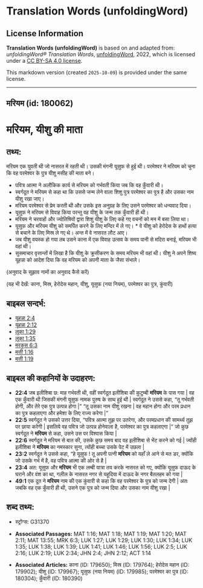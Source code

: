 # Translation Words (unfoldingWord)

## License Information

**Translation Words (unfoldingWord)** is based on and adapted from: _unfoldingWord® Translation Words_, [unfoldingWord](https://unfoldingword.org/utw), 2022, which is licensed under a [CC BY-SA 4.0 license](https://creativecommons.org/licenses/by-sa/4.0/legalcode.en).

This markdown version (created `2025-10-09`) is provided under the same license.



--------------------------------

## मरियम (id: 180062)

मरियम, यीशु की माता
===================

तथ्य:
-----

मरियम एक युवती थी जो नासरत में रहती थी। उसकी मंगनी यूसुफ से हुई थी। परमेश्वर ने मरियम को चुना कि वह परमेश्वर के पुत्र यीशु मसीह की माता बने।

* पवित्र आत्मा ने अलौकिक कार्य से मरियम को गर्भवती किया जब कि वह कुँवारी थी।
* स्वर्गदूत ने मरियम से कहा था कि उससे जन्म लेने वाला शिशु पुत्र परमेश्वर का पुत्र है और उसका नाम यीशु रखा जाए।
* मरियम परमेश्वर से प्रेम करती थी और उसके इस अनुग्रह के लिए उसने परमेश्वर को धन्यवाद दिया।
* यूसुफ ने मरियम से विवाह किया परन्तु वह यीशु के जन्म तक कुँवारी ही थी।
* मरियम ने चरवाहों और ज्योतिषियों द्वारा शिशु यीशु के लिए कहे गए वचनों को मन में बसा लिया था।
* यूसुफ और मरियम यीशु को समर्पित करने के लिए मन्दिर में ले गए। \* वे यीशु को हेरोदेस के हाथों हत्या से बचाने के लिए मिस्र ले गए थे। अन्त में वे नासरत लौट आए।
* जब यीशु वयस्क हो गया तब उसने काना में एक विवाह उत्सव के समय पानी से मदिरा बनाई, मरियम भी वहां थी।
* सुसमाचार वृत्तान्तों में लिखा है कि यीशु के क्रूसीकरण के समय मरियम भी वहां थी। यीशु ने अपने शिष्य यूहन्ना को आदेश दिया कि वह मरियम को अपनी माता के जैसा संभाले।

(अनुवाद के सुझाव नामों का अनुवाद कैसे करें)

(यह भी देखें: काना, मिस्र, हेरोदेस महान, यीशु, यूसुफ (नया नियम), परमेश्वर का पुत्र, कुंवारी)

बाइबल सन्दर्भ:
--------------

* [यूहन्ना 2:4](https://ref.ly/John2:4)
* [यूहन्ना 2:12](https://ref.ly/John2:12)
* [लूका 1:29](https://ref.ly/Luke1:29)
* [लूका 1:35](https://ref.ly/Luke1:35)
* [मरकुस 6:3](https://ref.ly/Mark6:3)
* [मत्ती 1:16](https://ref.ly/Matt1:16)
* [मत्ती 1:19](https://ref.ly/Matt1:19)

बाइबल की कहानियों के उदाहरण:
----------------------------

* **22:4** जब इलीशिबा छ: माह गर्भवती थी, वहीं स्वर्गदूत इलीशिबा की कुटुम्बी **मरियम** के पास गया \| वह एक कुँवारी थी जिसकी मंगनी यूसुफ नामक पुरुष के साथ हुई थी \| स्वर्गदूत ने उससे कहा, “तू गर्भवती होगी, और तेरे एक पुत्र उत्पन्न होगा \|” “तू उसका नाम यीशु रखना \| वह महान होगा और परम प्रधान का पुत्र कहलाएगा और हमेशा के लिए राज्य करेगा \|”
* **22:5** स्वर्गदूत ने उसको उत्तर दिया, “पवित्र आत्मा तुझ पर उतरेगा, और परमप्रधान की सामर्थ्य तुझ पर छाया करेगी \| इसलिये वह पवित्र जो उत्पन्न होनेवाला है, परमेश्वर का पुत्र कहलाएगा \|” जो कुछ स्वर्गदूत ने **मरियम** से कहा, उसने उस पर विश्वास किया \|
* **22:6** स्वर्गदूत ने मरियम से बात की, उसके कुछ समय बाद वह इलीशिबा से भेंट करने को गई \| ज्योंही इलीशिबा ने **मरियम** का नमस्कार सुना, त्योंही बच्चा उसके पेट में उछला \|
* **23:2** स्वर्गदूत ने उससे कहा, “हे यूसुफ ! तू अपनी पत्नी **मरियम** को यहाँ ले आने से मत डर, क्योंकि जो उसके गर्भ में है, वह पवित्र आत्मा की ओर से है \|
* **23:4** अत: यूसुफ और **मरियम** भी एक लम्बी यात्रा तय करके नासरत को गए, क्योंकि यूसुफ दाऊद के घराने और वंश का था, गलील के नासरत नगर से यहूदिया में दाऊद के नगर बैतलहम को गया \|
* **49:1** एक दूत ने **मरियम** नाम की एक कुंवारी से कहा कि वह परमेश्वर के पुत्र को जन्म देगी \| अतः जबकि वह एक कुँवारी ही थी, उसने एक पुत्र को जन्म दिया और उसका नाम यीशु रखा \|

शब्द तथ्य:
----------

* स्ट्रोंग्स: G31370

* **Associated Passages:** MAT 1:16; MAT 1:18; MAT 1:19; MAT 1:20; MAT 2:11; MAT 13:55; MRK 6:3; LUK 1:27; LUK 1:29; LUK 1:30; LUK 1:34; LUK 1:35; LUK 1:38; LUK 1:39; LUK 1:41; LUK 1:46; LUK 1:56; LUK 2:5; LUK 2:16; LUK 2:19; LUK 2:34; JHN 2:4; JHN 2:12; ACT 1:14
* **Associated Articles:** काना (ID: 179650); मिस्र (ID: 179764); हेरोदेस महान (ID: 179902); यीशु (ID: 179967); यूसुफ (नया नियम) (ID: 179985); परमेश्वर का पुत्र (ID: 180304); कुँवारी (ID: 180390)

